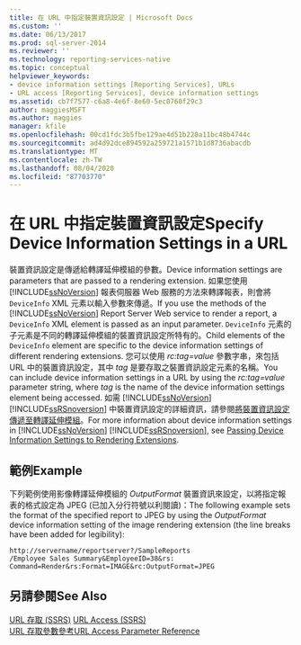 ```yaml
---
title: 在 URL 中指定裝置資訊設定 | Microsoft Docs
ms.custom: ''
ms.date: 06/13/2017
ms.prod: sql-server-2014
ms.reviewer: ''
ms.technology: reporting-services-native
ms.topic: conceptual
helpviewer_keywords:
- device information settings [Reporting Services], URLs
- URL access [Reporting Services], device information settings
ms.assetid: cb7f7577-c6a8-4e6f-8e60-5ec0760f29c3
author: maggiesMSFT
ms.author: maggies
manager: kfile
ms.openlocfilehash: 00cd1fdc3b5fbe129ae4d51b220a11bc48b4744c
ms.sourcegitcommit: ad4d92dce894592a259721a1571b1d8736abacdb
ms.translationtype: MT
ms.contentlocale: zh-TW
ms.lasthandoff: 08/04/2020
ms.locfileid: "87703770"
---
```

# <a name="specify-device-information-settings-in-a-url"></a><span data-ttu-id="781d8-102">在 URL 中指定裝置資訊設定</span><span class="sxs-lookup"><span data-stu-id="781d8-102">Specify Device Information Settings in a URL</span></span>
  <span data-ttu-id="781d8-103">裝置資訊設定是傳遞給轉譯延伸模組的參數。</span><span class="sxs-lookup"><span data-stu-id="781d8-103">Device information settings are parameters that are passed to a rendering extension.</span></span> <span data-ttu-id="781d8-104">如果您使用 [!INCLUDE[ssNoVersion](../includes/ssnoversion-md.md)] 報表伺服器 Web 服務的方法來轉譯報表，則會將 `DeviceInfo` XML 元素以輸入參數來傳遞。</span><span class="sxs-lookup"><span data-stu-id="781d8-104">If you use the methods of the [!INCLUDE[ssNoVersion](../includes/ssnoversion-md.md)] Report Server Web service to render a report, a `DeviceInfo` XML element is passed as an input parameter.</span></span> <span data-ttu-id="781d8-105">`DeviceInfo` 元素的子元素是不同的轉譯延伸模組的裝置資訊設定所特有的。</span><span class="sxs-lookup"><span data-stu-id="781d8-105">Child elements of the `DeviceInfo` element are specific to the device information settings of different rendering extensions.</span></span> <span data-ttu-id="781d8-106">您可以使用 *rc:tag=value* 參數字串，來包括 URL 中的裝置資訊設定，其中 *tag* 是要存取之裝置資訊設定元素的名稱。</span><span class="sxs-lookup"><span data-stu-id="781d8-106">You can include device information settings in a URL by using the *rc:tag=value* parameter string, where *tag* is the name of the device information settings element being accessed.</span></span> <span data-ttu-id="781d8-107">如需 [!INCLUDE[ssNoVersion](../includes/ssnoversion-md.md)] [!INCLUDE[ssRSnoversion](../includes/ssrsnoversion-md.md)] 中裝置資訊設定的詳細資訊，請參閱[將裝置資訊設定傳遞至轉譯延伸模組](report-server-web-service/net-framework/passing-device-information-settings-to-rendering-extensions.md)。</span><span class="sxs-lookup"><span data-stu-id="781d8-107">For more information about device information settings in [!INCLUDE[ssNoVersion](../includes/ssnoversion-md.md)] [!INCLUDE[ssRSnoversion](../includes/ssrsnoversion-md.md)], see [Passing Device Information Settings to Rendering Extensions](report-server-web-service/net-framework/passing-device-information-settings-to-rendering-extensions.md).</span></span>  
  
## <a name="example"></a><span data-ttu-id="781d8-108">範例</span><span class="sxs-lookup"><span data-stu-id="781d8-108">Example</span></span>  
 <span data-ttu-id="781d8-109">下列範例使用影像轉譯延伸模組的 *OutputFormat* 裝置資訊來設定，以將指定報表的格式設定為 JPEG (已加入分行符號以利閱讀)：</span><span class="sxs-lookup"><span data-stu-id="781d8-109">The following example sets the format of the specified report to JPEG by using the *OutputFormat* device information setting of the image rendering extension (the line breaks have been added for legibility):</span></span>  
  
```  
http://servername/reportserver?/SampleReports  
/Employee Sales Summary&EmployeeID=38&rs:  
Command=Render&rs:Format=IMAGE&rc:OutputFormat=JPEG  
```  
  
## <a name="see-also"></a><span data-ttu-id="781d8-110">另請參閱</span><span class="sxs-lookup"><span data-stu-id="781d8-110">See Also</span></span>  
 <span data-ttu-id="781d8-111">[URL 存取 &#40;SSRS&#41;](url-access-ssrs.md) </span><span class="sxs-lookup"><span data-stu-id="781d8-111">[URL Access &#40;SSRS&#41;](url-access-ssrs.md) </span></span>  
 [<span data-ttu-id="781d8-112">URL 存取參數參考</span><span class="sxs-lookup"><span data-stu-id="781d8-112">URL Access Parameter Reference</span></span>](url-access-parameter-reference.md)  
  
  
